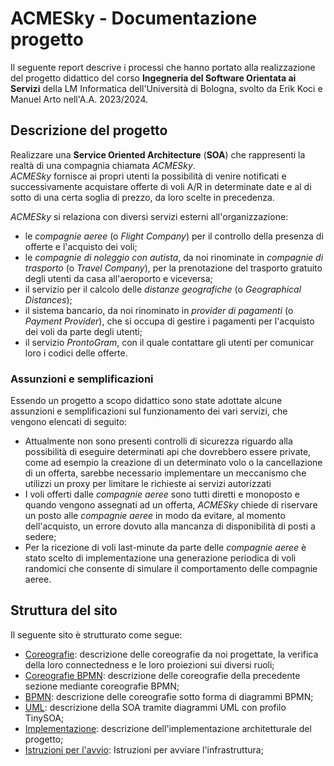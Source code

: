 # ACMESky - Documentazione progetto

Il seguente report descrive i processi che hanno portato alla realizzazione del progetto didattico del corso **Ingegneria del Software Orientata ai Servizi** della LM Informatica dell'Università di Bologna, svolto da Erik Koci e Manuel Arto nell'A.A. 2023/2024.

## Descrizione del progetto
Realizzare una **Service Oriented Architecture** (**SOA**) che rappresenti la realtà di una compagnia chiamata *ACMESky*.  
*ACMESky* fornisce ai propri utenti la possibilità di venire notificati e successivamente acquistare offerte di voli A/R in determinate date e al di sotto di una certa soglia di prezzo, da loro scelte in precedenza.

*ACMESky* si relaziona con diversi servizi esterni all'organizzazione:

- le *compagnie aeree* (o *Flight Company*) per il controllo della presenza di offerte e l'acquisto dei voli;
- le *compagnie di noleggio con autista*, da noi rinominate in *compagnie di trasporto* (o *Travel Company*), per la prenotazione del trasporto gratuito degli utenti da casa all'aeroporto e viceversa;
- il servizio per il calcolo delle *distanze geografiche* (o *Geographical Distances*);
- il sistema bancario, da noi rinominato in *provider di pagamenti* (o *Payment Provider*), che si occupa di gestire i pagamenti per l'acquisto dei voli da parte degli utenti;
- il servizio *ProntoGram*, con il quale contattare gli utenti per comunicar loro i codici delle offerte.

### Assunzioni e semplificazioni

Essendo un progetto a scopo didattico sono state adottate alcune assunzioni e semplificazioni sul funzionamento dei vari servizi, che vengono elencati di seguito:

- Attualmente non sono presenti controlli di sicurezza riguardo alla possibilità di eseguire determinati api che dovrebbero essere private, come ad esempio la creazione di un determinato volo o la cancellazione di un offerta, sarebbe necessario implementare un meccanismo che utilizzi un proxy per limitare le richieste ai servizi autorizzati
- I voli offerti dalle *compagnie aeree* sono tutti diretti e monoposto e quando vengono assegnati ad un offerta, *ACMESky* chiede di riservare un posto alle *compagnie aeree* in modo da evitare, al momento dell'acquisto, un errore dovuto alla mancanza di disponibilità di posti a sedere;
- Per la ricezione di voli last-minute da parte delle *compagnie aeree* è stato scelto di implementazione una generazione periodica di voli randomici che consente di simulare il comportamento delle compagnie aeree.

## Struttura del sito
Il seguente sito è strutturato come segue:
	
- [Coreografie](docs/coreografie.md): descrizione delle coreografie da noi progettate, la verifica della loro connectedness e le loro proiezioni sui diversi ruoli;
- [Coreografie BPMN](docs/coreografiebpmn.md): descrizione delle coreografie della precedente sezione mediante coreografie BPMN;
- [BPMN](docs/bpmn.md): descrizione delle coreografie sotto forma di diagrammi BPMN;
- [UML](docs/uml.md): descrizione della SOA tramite diagrammi UML con profilo TinySOA;
- [Implementazione](docs/implementazione.md): descrizione dell'implementazione architetturale del progetto;
- [Istruzioni per l'avvio](docs/executeinstruction.md): Istruzioni per avviare l'infrastruttura;